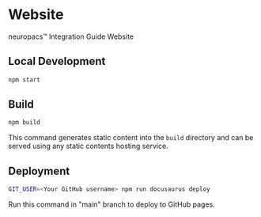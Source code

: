 # Website

neuropacs™ Integration Guide Website

## Local Development

```bash
npm start
```

## Build

```bash
npm build
```

This command generates static content into the `build` directory and can be served using any static contents hosting service.

## Deployment

```bash
GIT_USER=<Your GitHub username> npm run docusaurus deploy
```

Run this command in "main" branch to deploy to GitHub pages.
